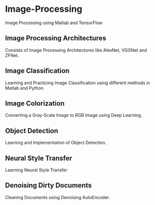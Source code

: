 # Image-Processing
Image Processing using Matlab and TensorFlow

## Image Processing Architectures
Consists of Image Processing Architectures like AlexNet, VGGNet and ZFNet.

## Image Classification
Learning and Practicing Image Classification using different methods in Matlab and Python.

## Image Colorization
Converting a Gray-Scale Image to RGB Image using Deep Learning.

## Object Detection
Learning and Implementation of Object Detection.

## Neural Style Transfer
Learning Neural Style Transfer

## Denoising Dirty Documents
Cleaning Documents using Denoising AutoEncoder.
